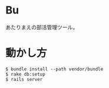 # Bu

あたりまえの部活管理ツール。


# 動かし方

```
$ bundle install --path vendor/bundle
$ rake db:setup
$ rails server
```
